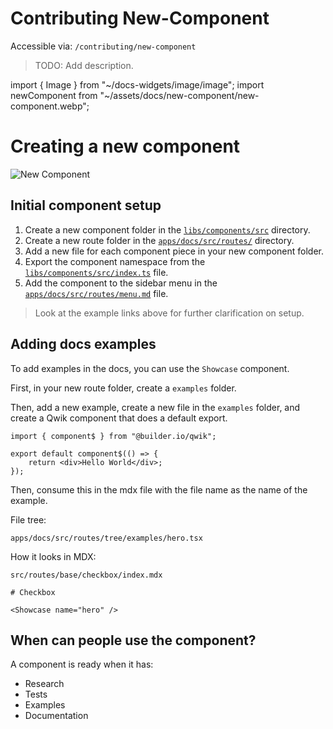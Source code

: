 # Contributing New-Component

Accessible via: `/contributing/new-component`

> TODO: Add description.

import { Image } from "~/docs-widgets/image/image";
import newComponent from "~/assets/docs/new-component/new-component.webp";

# Creating a new component

<Image src={newComponent} loading="eager" alt="New Component" />

## Initial component setup

1. Create a new component folder in the [`libs/components/src`](https://github.com/kunai-consulting/qwik-design-system/tree/main/apps/docs/src) directory.
2. Create a new route folder in the [`apps/docs/src/routes/`](https://github.com/kunai-consulting/qwik-design-system/tree/main/apps/docs/src/routes) directory.
3. Add a new file for each component piece in your new component folder.
3. Export the component namespace from the [`libs/components/src/index.ts`](https://github.com/kunai-consulting/qwik-design-system/blob/main/libs/components/src/checkbox/index.ts) file.
4. Add the component to the sidebar menu in the [`apps/docs/src/routes/menu.md`](https://github.com/kunai-consulting/qwik-design-system/blob/main/apps/docs/src/routes/menu.md) file.

> Look at the example links above for further clarification on setup.

## Adding docs examples

To add examples in the docs, you can use the `Showcase` component.

First, in your new route folder, create a `examples` folder.

Then, add a new example, create a new file in the `examples` folder, and create a Qwik component that does a default export.

```tsx
import { component$ } from "@builder.io/qwik";

export default component$(() => {
    return <div>Hello World</div>;
});
```

Then, consume this in the mdx file with the file name as the name of the example.

File tree:

```shell
apps/docs/src/routes/tree/examples/hero.tsx
```

How it looks in MDX:

`src/routes/base/checkbox/index.mdx`

```mdx
# Checkbox

<Showcase name="hero" />
```

## When can people use the component?

A component is ready when it has:

- Research
- Tests
- Examples
- Documentation